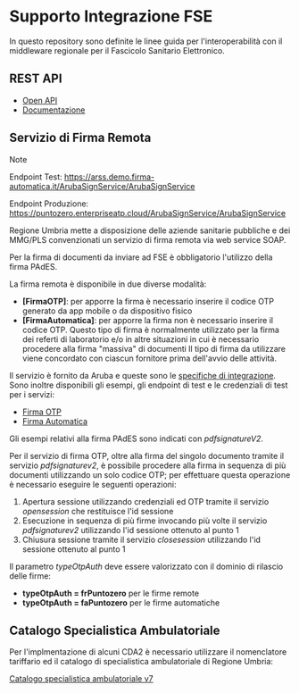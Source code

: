 # Supporto Integrazione FSE
In questo repository sono definite le linee guida per l'interoperabilità con il middleware regionale
per il Fascicolo Sanitario Elettronico.

## REST API
* [Open API](./openapi)
* [Documentazione](https://github.com/punto-zero/umbria-fse-support/wiki/Documentazione-REST-API)

## Servizio di Firma Remota

> [!NOTE]
>
> Endpoint Test: https://arss.demo.firma-automatica.it/ArubaSignService/ArubaSignService
> 
> Endpoint Produzione: https://puntozero.enterpriseatp.cloud/ArubaSignService/ArubaSignService

Regione Umbria mette a disposizione delle aziende sanitarie pubbliche e dei MMG/PLS convenzionati un servizio di firma remota via web service SOAP.

Per la firma di documenti da inviare ad FSE è obbligatorio l'utilizzo della firma PAdES.

La firma remota è disponibile in due diverse modalità:
* **[FirmaOTP]**: per apporre la firma è necessario inserire il codice OTP generato da app mobile o da dispositivo fisico
* **[FirmaAutomatica]**: per apporre la firma non è necessario inserire il codice OTP. Questo tipo di firma è normalmente utilizzato per la firma dei referti di laboratorio e/o in altre situazioni in cui è necessario procedere alla firma "massiva" di documenti
Il tipo di firma da utilizzare viene concordato con ciascun fornitore prima dell'avvio delle attività.

Il servizio è fornito da Aruba e queste sono le [specifiche di integrazione](/firma/manuale_arss.pdf). Sono inoltre disponibili gli esempi, gli endpoint di test e le credenziali di test per i servizi:
* [Firma OTP](/firma/FirmaRemota.pdf)
* [Firma Automatica](/firma/FirmaAutomatica.pdf)

Gli esempi relativi alla firma PAdES sono indicati con *pdfsignatureV2*.

Per il servizio di firma OTP, oltre alla firma del singolo documento tramite il servizio *pdfsignaturev2*, è possibile procedere alla firma in sequenza di più documenti utilizzando un solo codice OTP; per effettuare questa operazione è necessario eseguire le seguenti operazioni:
1. Apertura sessione utilizzando credenziali ed OTP tramite il servizio *opensession* che restituisce l'id sessione
2. Esecuzione in sequenza di più firme invocando più volte il servizio *pdfsignaturev2* utilizzando l'id sessione ottenuto al punto 1
3. Chiusura sessione tramite il servizio *closesession* utilizzando l'id sessione ottenuto al punto 1

Il parametro *typeOtpAuth* deve essere valorizzato con il dominio di rilascio delle firme:
* **typeOtpAuth = frPuntozero** per le firme remote
* **typeOtpAuth = faPuntozero** per le firme automatiche

## Catalogo Specialistica Ambulatoriale
Per l'implmentazione di alcuni CDA2 è necessario utilizzare il nomenclatore tariffario ed il catalogo di specialistica ambulatoriale di Regione Umbria:

[Catalogo specialistica ambulatoriale v7](/cataloghi/Catalogo_specialistica_Regione_Umbria_v7.xlsx)
